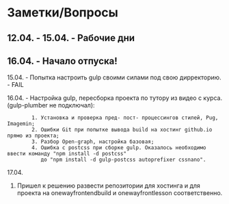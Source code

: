 # Заметки/Вопросы

## 12.04. - 15.04. - Рабочие дни

## 16.04. - Начало отпуска!

15.04. - Попытка настроить gulp своими силами под свою дирректорию. - FAIL

16.04. - Настройка gulp, пересборка проекта по тутору из видео с курса. (gulp-plumber не подключал):

            1. Установка и проверка пред- пост- процессингов стилей, Pug, Imagemin;
            2. Ошибки Git при попытке вывода build на хостинг github.io прямо из проекта;
            3. Разбор Open-graph, настройка базовая;
            4. Ошибка с postcss при сборке gulp. Оказалось необходимо ввести команду "npm install -d postcss"
               до "npm install -d gulp-postcss autoprefixer cssnano".

17.04.

1. Пришел к решению развести репозитории для хостинга и для проекта на onewayfrontendbuild и onewayfrontlesson соответственно.








